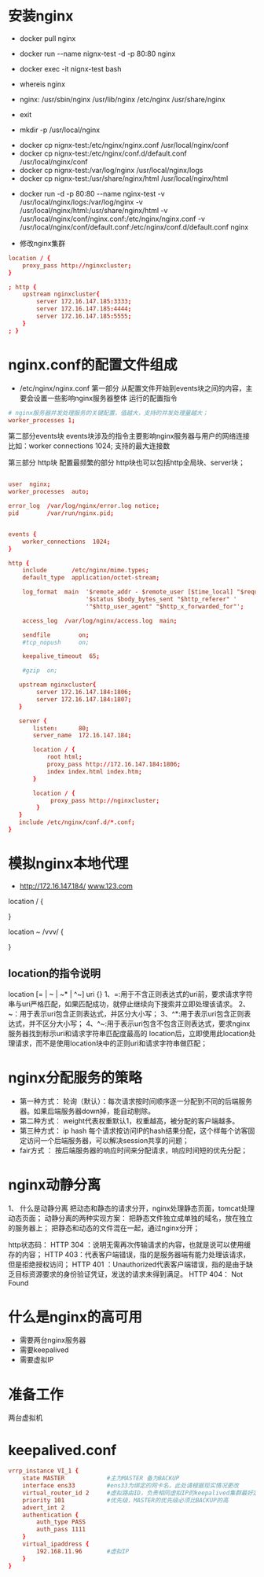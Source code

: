# 安装nginx
<!-- 获取nginx镜像 -->
- docker pull nginx  
<!-- 创建nginx容器 -->
- docker run --name nignx-test -d -p 80:80 nginx

- docker exec -it nignx-test bash
- whereis nginx
- nginx: /usr/sbin/nginx /usr/lib/nginx /etc/nginx /usr/share/nginx

- exit
<!-- 创建文件夹   -->
- mkdir -p /usr/local/nginx
<!-- 获取容器中的文件做数据卷映射 -->
- docker cp nignx-test:/etc/nginx/nginx.conf /usr/local/nginx/conf
- docker cp nignx-test:/etc/nginx/conf.d/default.conf /usr/local/nginx/conf
- docker cp nignx-test:/var/log/nginx /usr/local/nginx/logs
- docker cp nignx-test:/usr/share/nginx/html /usr/local/nginx/html

<!-- 删除旧的，重新创建带数据卷的容器 -->
- docker run -d -p 80:80 --name nginx-test -v /usr/local/nginx/logs:/var/log/nginx -v /usr/local/nginx/html:/usr/share/nginx/html -v /usr/local/nginx/conf/nginx.conf:/etc/nginx/nginx.conf -v /usr/local/nginx/conf/default.conf:/etc/nginx/conf.d/default.conf nginx

- 修改nginx集群
```conf
location / {
    proxy_pass http://nginxcluster;
}

; http {
    upstream nginxcluster{
        server 172.16.147.185:3333;
        server 172.16.147.185:4444;
        server 172.16.147.185:5555;
    }
; }
```

# nginx.conf的配置文件组成
- /etc/nginx/nginx.conf
第一部分
从配置文件开始到events块之间的内容，主要会设置一些影响nginx服务器整体
运行的配置指令
```conf
# nginx服务器并发处理服务的关键配置，值越大，支持的并发处理量越大；
worker_processes 1;

```
第二部分events块
events块涉及的指令主要影响nginx服务器与用户的网络连接
比如：worker connections 1024; 支持的最大连接数

第三部分 http块
配置最频繁的部分
http块也可以包括http全局块、server块；
```conf

user  nginx;
worker_processes  auto;

error_log  /var/log/nginx/error.log notice;
pid        /var/run/nginx.pid;


events {
    worker_connections  1024;
}

http {
    include       /etc/nginx/mime.types;
    default_type  application/octet-stream;

    log_format  main  '$remote_addr - $remote_user [$time_local] "$request" '
                      '$status $body_bytes_sent "$http_referer" '
                      '"$http_user_agent" "$http_x_forwarded_for"';

    access_log  /var/log/nginx/access.log  main;

    sendfile        on;
    #tcp_nopush     on;

    keepalive_timeout  65;

    #gzip  on;

   upstream nginxcluster{
        server 172.16.147.184:1806;
        server 172.16.147.184:1807;
   }

   server {
       listen:      80;
       server_name  172.16.147.184;

       location / {
           root html;
           proxy_pass http://172.16.147.184:1806;
           index index.html index.htm;
       }

       location / {
            proxy_pass http://nginxcluster;
        }
   }
   include /etc/nginx/conf.d/*.conf;
}


```
# 模拟nginx本地代理
<!-- host -->
- http://172.16.147.184/ www.123.com

location / {

}
<!-- 路径中有/vvv/ -->
location ~ /vvv/ {

}
## location的指令说明
 location [= | ~ | ~* | ^~] uri {}
1、=:用于不含正则表达式的uri前，要求请求字符串与uri严格匹配，如果匹配成功，就停止继续向下搜索并立即处理该请求。
2、~：用于表示uri包含正则表达式，并区分大小写；
3、^*:用于表示uri包含正则表达式，并不区分大小写；
4、^~:用于表示uri包含不包含正则表达式，要求nginx服务器找到标示uri和请求字符串匹配度最高的
location后，立即使用此location处理请求，而不是使用location块中的正则uri和请求字符串做匹配；

# nginx分配服务的策略
- 第一种方式： 轮询（默认）：每次请求按时间顺序逐一分配到不同的后端服务器。如果后端服务器down掉，能自动剔除。
- 第二种方式： weight代表权重默认1，权重越高，被分配的客户端越多。
- 第三种方式： ip hash 每个请求按访问IP的hash结果分配，这个样每个访客固定访问一个后端服务器，可以解决session共享的问题；
- fair方式 ： 按后端服务器的响应时间来分配请求，响应时间短的优先分配；

# nginx动静分离
1、 什么是动静分离
把动态和静态的请求分开，nginx处理静态页面，tomcat处理动态页面；
动静分离的两种实现方案：
把静态文件独立成单独的域名，放在独立的服务器上；
把静态和动态的文件混在一起，通过nginx分开；

http状态码：
HTTP 304 ：说明无需再次传输请求的内容，也就是说可以使用缓存的内容；
HTTP 403：代表客户端错误，指的是服务器端有能力处理该请求，但是拒绝授权访问；
HTTP 401 ：Unauthorized代表客户端错误，指的是由于缺乏目标资源要求的身份验证凭证，发送的请求未得到满足。
HTTP 404： Not Found

# 什么是nginx的高可用
- 需要两台nginx服务器
- 需要keepalived
- 需要虚拟IP

# 准备工作
两台虚拟机

# keepalived.conf
```conf
vrrp_instance VI_1 {
    state MASTER  			#主为MASTER 备为BACKUP
    interface ens33  		#ens33为绑定的网卡名，此处请根据现实情况更改
    virtual_router_id 2 	#虚拟路由ID，负责相同虚拟IP的keepalived集群最好定义为相同的id
    priority 101 			#优先级，MASTER的优先级必须比BACKUP的高
    advert_int 2
    authentication {
        auth_type PASS 
        auth_pass 1111
    }
    virtual_ipaddress {
        192.168.11.96  		#虚拟IP
    }
}

```
